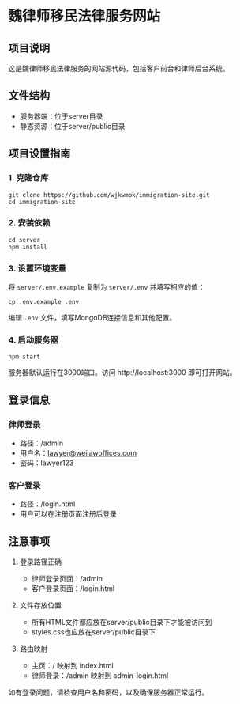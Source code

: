 # 魏律师移民法律服务网站

## 项目说明
这是魏律师移民法律服务的网站源代码，包括客户前台和律师后台系统。

## 文件结构
- 服务器端：位于server目录
- 静态资源：位于server/public目录

## 项目设置指南

### 1. 克隆仓库
```
git clone https://github.com/wjkwmok/immigration-site.git
cd immigration-site
```

### 2. 安装依赖
```
cd server
npm install
```

### 3. 设置环境变量
将 `server/.env.example` 复制为 `server/.env` 并填写相应的值：
```
cp .env.example .env
```
编辑 `.env` 文件，填写MongoDB连接信息和其他配置。

### 4. 启动服务器
```
npm start
```
服务器默认运行在3000端口。访问 http://localhost:3000 即可打开网站。

## 登录信息

### 律师登录
- 路径：/admin
- 用户名：lawyer@weilawoffices.com 
- 密码：lawyer123

### 客户登录
- 路径：/login.html
- 用户可以在注册页面注册后登录

## 注意事项
1. 登录路径正确
   - 律师登录页面：/admin
   - 客户登录页面：/login.html

2. 文件存放位置
   - 所有HTML文件都应放在server/public目录下才能被访问到
   - styles.css也应放在server/public目录下

3. 路由映射
   - 主页：/ 映射到 index.html
   - 律师登录：/admin 映射到 admin-login.html

如有登录问题，请检查用户名和密码，以及确保服务器正常运行。